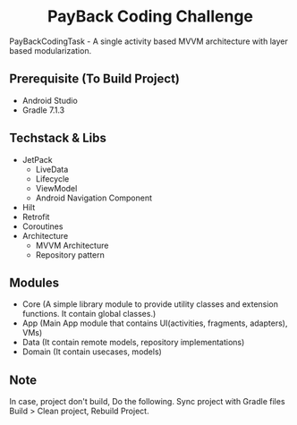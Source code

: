 <h1 align="center">PayBack Coding Challenge</h1>


PayBackCodingTask - A single activity based MVVM architecture with layer based modularization.

## Prerequisite (To Build Project)

- Android Studio
- Gradle 7.1.3

## Techstack & Libs

- JetPack
    - LiveData
    - Lifecycle
    - ViewModel
    - Android Navigation Component
- Hilt
- Retrofit
- Coroutines
- Architecture
    - MVVM Architecture
    - Repository pattern

## Modules

- Core (A simple library module to provide utility classes and extension functions. It contain
  global classes.)
- App (Main App module that contains UI(activities, fragments, adapters), VMs)
- Data (It contain remote models, repository implementations)
- Domain (It contain usecases, models)

## Note

In case, project don't build, Do the following. Sync project with Gradle files Build > Clean
project, Rebuild Project.
